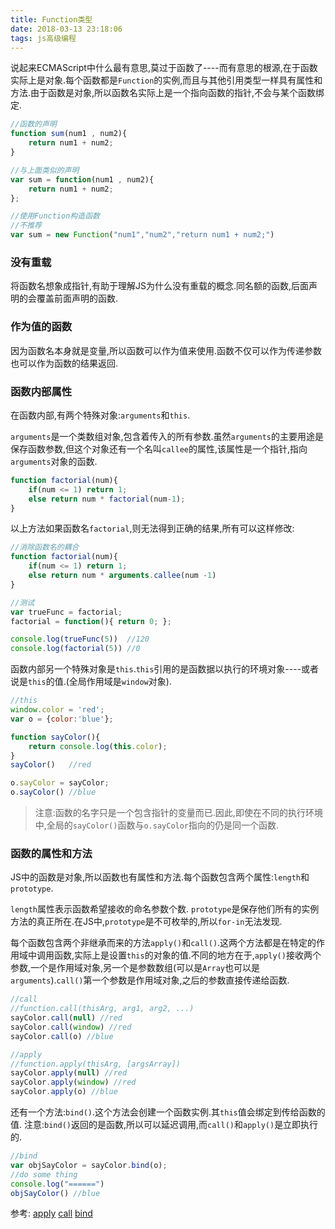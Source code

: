 ```yaml
---
title: Function类型
date: 2018-03-13 23:18:06
tags: js高级编程
---
```


说起来ECMAScript中什么最有意思,莫过于函数了----而有意思的根源,在于函数实际上是对象.每个函数都是`Function`的实例,而且与其他引用类型一样具有属性和方法.由于函数是对象,所以函数名实际上是一个指向函数的指针,不会与某个函数绑定.

<!-- more -->

```js
//函数的声明
function sum(num1 , num2){
    return num1 + num2;
}

//与上面类似的声明
var sum = function(num1 , num2){
    return num1 + num2;
};

//使用Function构造函数
//不推荐
var sum = new Function("num1","num2","return num1 + num2;") 
```
### 没有重载 ###
 
将函数名想象成指针,有助于理解JS为什么没有重载的概念.同名额的函数,后面声明的会覆盖前面声明的函数.

### 作为值的函数 ###

因为函数名本身就是变量,所以函数可以作为值来使用.函数不仅可以作为传递参数也可以作为函数的结果返回.

### 函数内部属性 ###

在函数内部,有两个特殊对象:`arguments`和`this`.

`arguments`是一个类数组对象,包含着传入的所有参数.虽然`arguments`的主要用途是保存函数参数,但这个对象还有一个名叫`callee`的属性,该属性是一个指针,指向`arguments`对象的函数.

```js
function factorial(num){
    if(num <= 1) return 1;
    else return num * factorial(num-1);
}
```
以上方法如果函数名`factorial`,则无法得到正确的结果,所有可以这样修改:
```js
//消除函数名的耦合
function factorial(num){
    if(num <= 1) return 1;
    else return num * arguments.callee(num -1)
}

//测试
var trueFunc = factorial;
factorial = function(){ return 0; };

console.log(trueFunc(5))  //120
console.log(factorial(5)) //0
```

函数内部另一个特殊对象是`this`.`this`引用的是函数据以执行的环境对象----或者说是`this`的值.(全局作用域是`window`对象).

```js
//this
window.color = 'red';
var o = {color:'blue'};

function sayColor(){
    return console.log(this.color);
}
sayColor()   //red

o.sayColor = sayColor;
o.sayColor() //blue
```
> 注意:函数的名字只是一个包含指针的变量而已.因此,即使在不同的执行环境中,全局的`sayColor()`函数与`o.sayColor`指向的仍是同一个函数.

### 函数的属性和方法 ###

JS中的函数是对象,所以函数也有属性和方法.每个函数包含两个属性:`length`和`prototype`.

`length`属性表示函数希望接收的命名参数个数.
`prototype`是保存他们所有的实例方法的真正所在.在JS中,`prototype`是不可枚举的,所以`for-in`无法发现.

每个函数包含两个非继承而来的方法`apply()`和`call()`.这两个方法都是在特定的作用域中调用函数,实际上是设置`this`的对象的值.不同的地方在于,`apply()`接收两个参数,一个是作用域对象,另一个是参数数组(可以是`Array`也可以是`arguments`).`call()`第一个参数是作用域对象,之后的参数直接传递给函数.

```js
//call
//function.call(thisArg, arg1, arg2, ...)
sayColor.call(null) //red
sayColor.call(window) //red
sayColor.call(o) //blue

//apply
//function.apply(thisArg, [argsArray])
sayColor.apply(null) //red
sayColor.apply(window) //red
sayColor.apply(o) //blue
```

还有一个方法:`bind()`.这个方法会创建一个函数实例.其`this`值会绑定到传给函数的值.
注意:`bind()`返回的是函数,所以可以延迟调用,而`call()`和`apply()`是立即执行的.

```js
//bind
var objSayColor = sayColor.bind(o);
//do some thing
console.log("======")
objSayColor() //blue
```


参考:
[apply](https://developer.mozilla.org/en-US/docs/Web/JavaScript/Reference/Global_Objects/Function/apply)
[call](https://developer.mozilla.org/en-US/docs/Web/JavaScript/Reference/Global_Objects/Function/call)
[bind](https://developer.mozilla.org/en-US/docs/Web/JavaScript/Reference/Global_Objects/Function/bind)